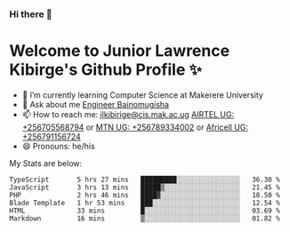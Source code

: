 ### Hi there 👋 
# Welcome to Junior Lawrence Kibirge's Github Profile ✨
 
<!--
**juniorkibirige/juniorkibirige** is a ✨ _special_ ✨ repository because its `README.md` (this file) appears on your GitHub profile.

Here are some ideas to get you started:

- 🔭 I’m currently working on ...
- 🌱 I’m currently learning ...
- 👯 I’m looking to collaborate on ...
- 🤔 I’m looking for help with ...
- 💬 Ask me about ...
- 📫 How to reach me: ...
- 😄 Pronouns: ...
- ⚡ Fun fact: ...
-->
- 🌱 I’m currently learning Computer Science at Makerere University
- 💬 Ask about me [Engineer Bainomugisha](mailto:baino@mak.ac.ug)
- 📫 How to reach me: [jlkibirige@cis.mak.ac.ug](mailto:jlkibirige@cis.mak.ac.ug) [AIRTEL UG: +256705568794](tel:+256705568794) or [MTN UG: +256789334002](tel:+256789334002) or [Africell UG: +256791156724](tel:+256791156724)
- 😄 Pronouns: he/his

My Stats are below:

<!--START_SECTION:waka-->

```text
TypeScript       5 hrs 27 mins   █████████░░░░░░░░░░░░░░░░   36.30 %
JavaScript       3 hrs 13 mins   █████▒░░░░░░░░░░░░░░░░░░░   21.45 %
PHP              2 hrs 46 mins   ████▓░░░░░░░░░░░░░░░░░░░░   18.50 %
Blade Template   1 hr 53 mins    ███░░░░░░░░░░░░░░░░░░░░░░   12.54 %
HTML             33 mins         █░░░░░░░░░░░░░░░░░░░░░░░░   03.69 %
Markdown         16 mins         ▒░░░░░░░░░░░░░░░░░░░░░░░░   01.82 %
```

<!--END_SECTION:waka-->
